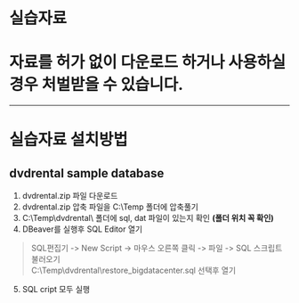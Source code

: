 # 실습자료
# 자료를 허가 없이 다운로드 하거나 사용하실 경우 처벌받을 수 있습니다. 
---   
# 실습자료 설치방법 
## dvdrental sample database 
1. dvdrental.zip 파일 다운로드 
2. dvdrental.zip 압축 파일을 C:\Temp 폴더에 압축풀기 
3. C:\Temp\dvdrental\ 폴더에 sql, dat 파일이 있는지 확인 **(폴더 위치 꼭 확인)**
4. DBeaver를 실행후 SQL Editor 열기 
>  SQL편집기 -> New Script -> 마우스 오른쪽 클릭 -> 파일 -> SQL 스크립트 불러오기  
> C:\Temp\dvdrental\restore_bigdatacenter.sql 선택후 열기 
5. SQL cript 모두 실행    
